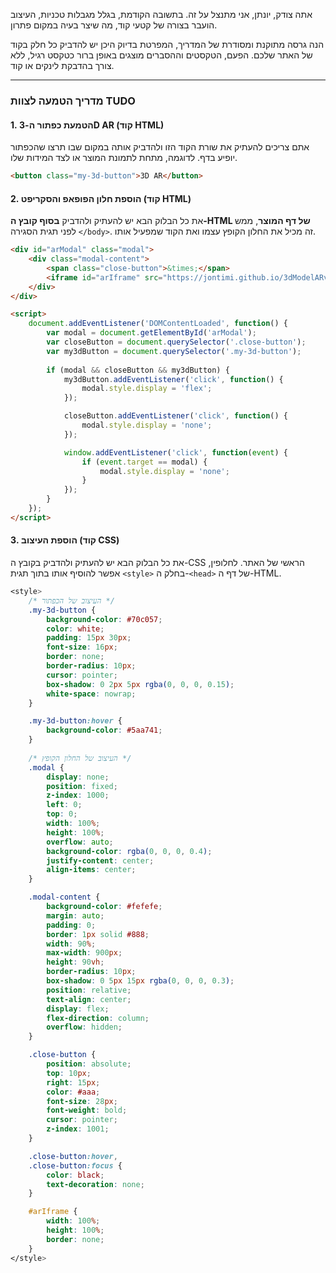 אתה צודק, יונתן, אני מתנצל על זה. בתשובה הקודמת, בגלל מגבלות טכניות, העיצוב הועבר בצורה של קטעי קוד, מה שיצר בעיה במקום פתרון.

הנה גרסה מתוקנת ומסודרת של המדריך, המפרטת בדיוק היכן יש להדביק כל חלק בקוד של האתר שלכם. הפעם, הטקסטים וההסברים מוצגים באופן ברור כטקסט רגיל, ללא צורך בהדבקת לינקים או קוד.

-----

### **מדריך הטמעה לצוות TUDO**

#### **1. הטמעת כפתור ה-3D AR (קוד HTML)**

אתם צריכים להעתיק את שורת הקוד הזו ולהדביק אותה במקום שבו תרצו שהכפתור יופיע בדף. לדוגמה, מתחת לתמונת המוצר או לצד המידות שלו.

```html
<button class="my-3d-button">3D AR</button>
```

#### **2. הוספת חלון הפופאפ והסקריפט (קוד HTML)**

את כל הבלוק הבא יש להעתיק ולהדביק **בסוף קובץ ה-HTML של דף המוצר**, ממש לפני תגית הסגירה `</body>`. זה מכיל את החלון הקופץ עצמו ואת הקוד שמפעיל אותו.

```html
<div id="arModal" class="modal">
    <div class="modal-content">
        <span class="close-button">&times;</span>
        <iframe id="arIframe" src="https://jontimi.github.io/3dModelARviewer/?brand=tudo" frameborder="0" allow="xr-spatial-tracking" allowfullscreen></iframe>
    </div>
</div>

<script>
    document.addEventListener('DOMContentLoaded', function() {
        var modal = document.getElementById('arModal');
        var closeButton = document.querySelector('.close-button');
        var my3dButton = document.querySelector('.my-3d-button');
        
        if (modal && closeButton && my3dButton) {
            my3dButton.addEventListener('click', function() {
                modal.style.display = 'flex';
            });

            closeButton.addEventListener('click', function() {
                modal.style.display = 'none';
            });

            window.addEventListener('click', function(event) {
                if (event.target == modal) {
                    modal.style.display = 'none';
                }
            });
        }
    });
</script>
```

#### **3. הוספת העיצוב (קוד CSS)**

את כל הבלוק הבא יש להעתיק ולהדביק בקובץ ה-CSS הראשי של האתר. לחלופין, אפשר להוסיף אותו בתוך תגית `<style>` בחלק ה-`<head>` של דף ה-HTML.

```css
<style>
    /* העיצוב של הכפתור */
    .my-3d-button {
        background-color: #70c057;
        color: white;
        padding: 15px 30px;
        font-size: 16px;
        border: none;
        border-radius: 10px;
        cursor: pointer;
        box-shadow: 0 2px 5px rgba(0, 0, 0, 0.15);
        white-space: nowrap;
    }

    .my-3d-button:hover {
        background-color: #5aa741;
    }
    
    /* העיצוב של החלון הקופץ */
    .modal {
        display: none;
        position: fixed;
        z-index: 1000;
        left: 0;
        top: 0;
        width: 100%;
        height: 100%;
        overflow: auto;
        background-color: rgba(0, 0, 0, 0.4);
        justify-content: center;
        align-items: center;
    }

    .modal-content {
        background-color: #fefefe;
        margin: auto;
        padding: 0;
        border: 1px solid #888;
        width: 90%;
        max-width: 900px;
        height: 90vh; 
        border-radius: 10px;
        box-shadow: 0 5px 15px rgba(0, 0, 0, 0.3);
        position: relative;
        text-align: center;
        display: flex;
        flex-direction: column;
        overflow: hidden;
    }

    .close-button {
        position: absolute;
        top: 10px;
        right: 15px;
        color: #aaa;
        font-size: 28px;
        font-weight: bold;
        cursor: pointer;
        z-index: 1001;
    }

    .close-button:hover,
    .close-button:focus {
        color: black;
        text-decoration: none;
    }

    #arIframe {
        width: 100%;
        height: 100%;
        border: none;
    }
</style>
```
